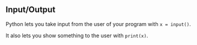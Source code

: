 ## Input/Output

Python lets you take input from the user of your program with `x = input()`.

It also lets you show something to the user with `print(x)`.
